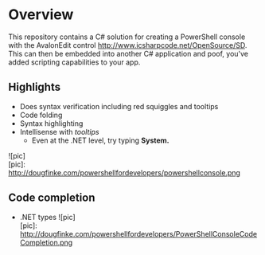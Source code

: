 # Overview
This repository contains a C# solution for creating a PowerShell console with the AvalonEdit control http://www.icsharpcode.net/OpenSource/SD.
This can then be embedded into another C# application and poof, you've added scripting capabilities to your app.

## Highlights
* Does syntax verification including red squiggles and tooltips
* Code folding
* Syntax highlighting
* Intellisense with *tooltips*
    * Even at the .NET level, try typing **System.**

![pic]       
[pic]: http://dougfinke.com/powershellfordevelopers/powershellconsole.png

## Code completion 
* .NET types
![pic]       
[pic]: http://dougfinke.com/powershellfordevelopers/PowerShellConsoleCodeCompletion.png